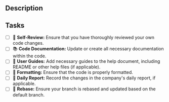 ## Description

<!-- Please include a summary of the changes and the issues fixed. Also, provide relevant motivation and context. -->

## Tasks

- [ ] 📝 **Self-Review:** Ensure that you have thoroughly reviewed your own code changes.
- [ ] 📚 **Code Documentation:** Update or create all necessary documentation within the code.
- [ ] 📖 **User Guides:** Add necessary guides to the help document, including README or other help files (if applicable).
- [ ] 🎨 **Formatting:** Ensure that the code is properly formatted.
- [ ] 📅 **Daily Report:** Record the changes in the company's daily report, if applicable.
- [ ] 🔄 **Rebase:** Ensure your branch is rebased and updated based on the default branch.
